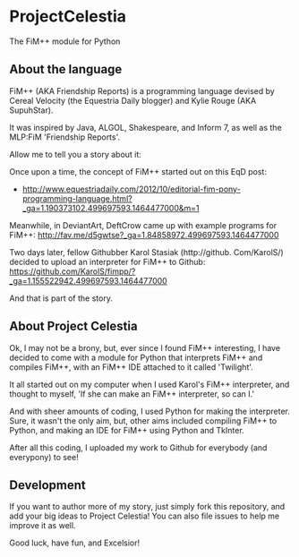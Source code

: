 # ProjectCelestia
The FiM++ module for Python

## About the language
FiM++ (AKA Friendship Reports) is a programming language
devised by Cereal Velocity (the Equestria Daily blogger)
and Kylie Rouge (AKA SupuhStar).

It was inspired by Java, ALGOL, Shakespeare, and Inform 7,
as well as the MLP:FiM 'Friendship Reports'.

Allow me to tell you a story about it:

Once upon a time, the concept of FiM++ started out on this EqD post:
* http://www.equestriadaily.com/2012/10/editorial-fim-pony-programming-language.html?_ga=1.190373102.499697593.1464477000&m=1

Meanwhile, in DeviantArt, DeftCrow came up with example programs for FiM++:
http://fav.me/d5gwtse?_ga=1.84858972.499697593.1464477000

Two days later, fellow Githubber Karol Stasiak (http://github. Com/KarolS/)
decided to upload an interpreter for FiM++ to Github:
https://github.com/KarolS/fimpp/?_ga=1.155522942.499697593.1464477000

And that is part of the story.

## About Project Celestia
Ok, I may not be a brony, but, ever since I found FiM++ interesting,
I have decided to come with a module for Python that interprets FiM++
and compiles FiM++, with an FiM++ IDE attached to it called 'Twilight'.

It all started out on my computer when I used Karol's FiM++ interpreter,
and thought to myself, 'If she can make an FiM++ interpreter, so can I.'

And with sheer amounts of coding, I used Python for making the interpreter.
Sure, it wasn't the only aim, but, other aims included compiling FiM++ to
Python, and making an IDE for FiM++ using Python and TkInter.

After all this coding, I uploaded my work to Github for everybody (and
everypony) to see!

## Development
If you want to author more of my story, just simply fork this repository,
and add your big ideas to Project Celestia!  You can also file issues to help
me improve it as well.

Good luck, have fun, and Excelsior!
